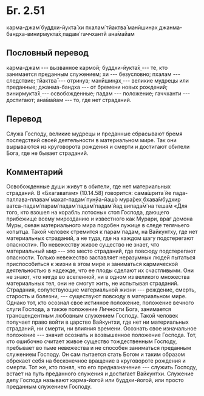 # Бг. 2.51

карма-джам̇ буддхи-йукта̄ хи
пхалам̇ тйактва̄ манӣшин̣ах̣
джанма-бандха-винирмукта̄х̣
падам̇ гаччхантй ана̄майам

## Пословный перевод

карма-джам --- вызванное кармой; буддхи-йукта̄х̣ --- те, кто занимается
преданным служением; хи --- безусловно; пхалам --- следствие; тйактва̄
--- отринув; манӣшин̣ах̣ --- великие мудрецы или преданные; джанма-бандха
--- от бремени новых рождений; винирмукта̄х̣ --- освобожденные; падам ---
положение; гаччханти --- достигают; ана̄майам --- то, где нет страданий.

## Перевод

Служа Господу, великие мудрецы и преданные сбрасывают бремя последствий
своей деятельности в материальном мире. Так они вырываются из
круговорота рождения и смерти и достигают обители Бога, где не бывает
страданий.

## Комментарий

Освобожденные души живут в обители, где нет материальных страданий. В
«Бхагаватам» (10.14.58) говорится: сама̄шрита̄ йе пада-паллава-плавам̇
махат-падам̇ пун̣йа-йаш́о мура̄рех̣ бхава̄мбудхир ватса-падам̇ парам̇ падам̇
падам̇ падам̇ йад випада̄м̇ на теша̄м «Для того, кто взошел на корабль
лотосных стоп Господа, дающего прибежище всему мирозданию и известного
как Мурари, враг демона Муры, океан материального мира подобен лужице в
следе телячьего копытца. Такой человек стремится к парам̇ падам, на
Вайкунтху, где нет материальных страданий, а не туда, где на каждом шагу
подстерегают опасности». По невежеству живое существо не знает, что
материальный мир --- это место страданий, где повсюду подстерегают
опасности. Только невежество заставляет неразумных людей пытаться
приспособиться к жизни в этом мире и заниматься кармической
деятельностью в надежде, что ее плоды сделают их счастливыми. Они не
знают, что нигде во вселенной, ни в одном из великого множества
материальных тел, они не смогут жить, не испытывая страданий. Страдания,
сопутствующие материальной жизни --- рождение, смерть, старость и
болезни, --- существуют повсюду в материальном мире. Однако тот, кто
осознал свое истинное положение, положение вечного слуги Господа, а
также положение Личности Бога, занимается трансцендентным любовным
служением Господу. Такой человек получает право войти в царство
Вайкунтхи, где нет ни материальных страданий, ни смерти, ни влияния
времени. Осознать свое изначальное положение --- значит осознать и
возвышенное положение Господа. Тот, кто ошибочно считает живое существо
тождественным Господу, пребывает во тьме невежества и не способен
заниматься преданным служением Господу. Он сам пытается стать Богом и
таким образом обрекает себя на бесконечное вращение в круговороте
рождения и смерти. Тот же, кто понял, что его предназначение --- служить
Господу, встает на путь преданного служения и достигает Вайкунтхи.
Служение делу Господа называют карма-йогой или буддхи-йогой, или просто
преданным служением Господу.

